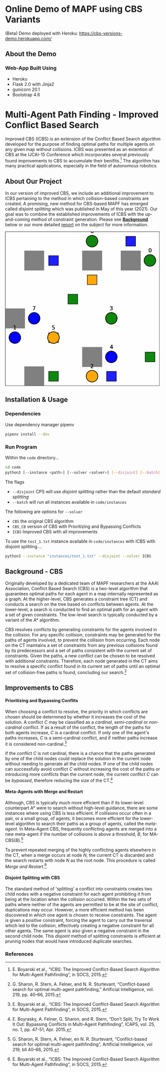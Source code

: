 # Online Demo of MAPF using CBS Variants
(Beta) Demo deployed with Heroku: https://cbs-versions-demo.herokuapp.com/
## About the Demo
### Web-App Built Using
* Heroku
* Flask 2.0 with Jinja2
* gunicorn 20.1
* Bootstrap 4.6


# Multi-Agent Path Finding - Improved Conflict Based Search 

Improved CBS (ICBS) is an extension of the Conflict Based Search algorithm developed for the purpose of finding optimal paths for multiple agents on any given map without collisions. ICBS was presented as an extention of CBS at the IJCAI-15 Conference which incorporates several previously found improvements to CBS to accumulate their benifits.[^1] The algorithm has many practical applications, especially in the field of autonomous robotics. 

## About Our Project ##
In our version of improved CBS, we include an additional improvement to ICBS pertaining to the method in which collision-based constraints are created. A promising, new method for CBS-based MAPF has emerged called *disjoint splitting* which was published in May of this year (2021). Our goal was to combine the established improvements of ICBS with the up-and-coming method of constraint generation. Please see <a href="#background"><strong>Background</strong></a> below or our more detailed [report](final_report.pdf) on the subject for more information.

<!-- ![demo instance](code/demo/fig21.gif) -->
<img src="util/demo/fig21.gif" alt="demo" width="500"/>


## Installation & Usage ##
### Dependencies ###
Use dependency manager pipenv
```bash
pipenv install --dev
```
### Run Program ###
Within the `code` directory...
```bash
cd code
python3 [--instance <path>] [--solver <solver>] [--disjoint] [--batch]
```
The flags
* `--disjoint` CPS will use *disjoint splitting* rather than the default *standard splitting*
* `--batch` will run all instances available in `code/instances`

The following are options for `--solver`
* `CBS` the original CBS algorithm
* `CBS_CB` version of CBS with Prioritizing and Bypassing Conflicts
* `ICBS` Improved CBS with all improvements

To use the `test_1.txt` instance available in `code/instances` with ICBS with disjoint splitting....
```bash
python3 --instance "instances/test_1.txt" --disjoint --solver ICBS
```
<a name="background"></a>
## Background - CBS ##
Originally developed by a dedicated team of MAPF researchers at the AAAI Association, Conflict Based Search (CBS) is a two-level algorithm that guarantees optimal paths for each agent in a map internally represented as a graph. At the higher-level, CBS generates a constraint tree (CT) and conducts a search on the tree based on conflicts between agents. At the lower-level, a search is conducted to find an optimal path for an agent with a set of given constraints. The low-level search is typically conducted by a variant of the A* algorithm.

CBS resolves conflicts by generating constraints for the agents involved in the collision. For any specific collision, constraints may be generated for the paths of agents involved, to prevent the collision from occurring. Each node on the CT maintains a set of constraints from any previous collisions found by its predecessors and a set of paths consistent with the current set of constraints. Given the paths, a new conflict can be chosen to be resolved with additional constraints. Therefore, each node generated in the CT aims to resolve a specific conflict found in its current set of paths until an optimal set of collision-free paths is found, concluding our search.[^2]

## Improvements to CBS ##

#### Prioritizing and Bypassing Conflits ####
When choosing a conflict to resolve, the priority in which conflicts are chosen should be determined by whether it increases the cost of the solution. A conflict *C* may be classified as a *cardinal*, *semi-cardinal* or *non-cardinal* conflict. If as a result of the conflict, the length of the paths for both agents increase, *C* is a cardinal conflict. If only one of the agent's paths increases, *C* is a semi-cardinal conflict, and if neither paths increase it is considered non-cardinal.[^1]


If the conflict *C* is not cardinal, there is a chance that the paths generated by one of the child nodes could replace the solution in the current node without needing to generate all the child nodes. If one of the child nodes can successfully avoid conflict *C* without increasing the cost of the paths or introducing more conflicts than the current node, the current conflict *C* can be *bypassed*, therefore reducing the size of the CT.[^3]

#### Meta-Agents with Merge and Restart ####
Although, CBS is typically much more efficient than if its lower-level counterpart A* were to search without high-level guidance, there are some instances where using CBS is less efficient. If collisions occur often in a pair, or a small group, of agents, it becomes more efficient for the lower-level algorithm to search their paths as a group of agents, called the *meta-agent*. In Meta-Agent CBS, frequently conflicting agents are merged into a new meta-agent if the number of collisions is above a threshold, *B*, for MA-CBS(*B*).[^4]

To prevent repeated merging of the highly conflicting agents elsewhere in the CT, when a merge occurs at node *N*, the current CT is discarded and the search restarts with node *N* as the root node. This procedure is called *Merge and Restart*.[^1]

#### Disjoint Splitting with CBS ####
The standard method of 'splitting' a conflict into constraints creates two child nodes with a negative constraint for each agent prohibiting it from being at the location when the collision occurred. Within the two sets of paths where neither of the agents are permitted to be at the site of conflict, duplications may occur. However, a more efficient method has been discovered in which one agent is chosen to receive constraints. The agent is given a *positive* constraint, forcing the agent to carry out the traversal which led to the collision, effectively creating a negative constraint for all other agents. The same agent is also given a negative constraint in the second child node. This *disjoint* method of splitting constraints is efficient at pruning nodes that would have introduced duplicate searches. 



### References ###

[^1]:	E. Boyarski et al., “ICBS: The Improved Conflict-Based Search Algorithm for Multi-Agent Pathfinding”, in SOCS, 2015.

[^2]: G. Sharon, R. Stern, A. Felner, and N. R. Sturtevant, “Conflict-based search for optimal multi-agent pathfinding,” Artificial Intelligence, vol. 219, pp. 40–66, 2015.

[^3]: E. Boyrasky, A. Felner, G. Sharon, and R. Stern, “Don’t Split, Try To Work It Out: Bypassing Conflicts in Multi-Agent Pathfinding”, ICAPS, vol. 25, no. 1, pp. 47-51, Apr. 2015.

[^4]: G. Sharon, R. Stern, A. Felner, en N. R. Sturtevant, “Conflict-based search for optimal multi-agent pathfinding”, Artificial Intelligence, vol 219, bll 40–66, 2015.

